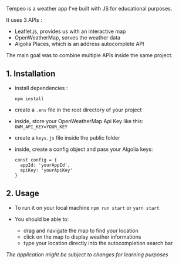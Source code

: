 Tempeo is a weather app I've built with JS for educational purposes.

It uses 3 APIs :
- Leaflet.js, provides us with an interactive map
- OpenWeatherMap, serves the weather data
- Algolia Places, which is an address autocomplete API

The main goal was to combine multiple APIs inside the same project.

## 1. Installation

  

- install dependencies :

   `npm install`

- create a `.env` file in the root directory of your project

- inside, store your OpenWeatherMap Api Key like this: 
`OWM_API_KEY=YOUR_KEY`
    
- create a `keys.js` file inside the public folder
- inside, create a config object and pass your Algolia keys:
   

      const config = {
        appId: 'yourAppId',
        apiKey: 'yourApiKey'
      }

  
  

## 2. Usage

- To run it on your local machine `npm run start`  or `yarn start`

- You should be able to:
	- drag and navigate the map to find your location
	- click on the map to display weather informations
	- type your location directly into the autocompletion search bar


*The application might be subject to changes for learning purposes*
